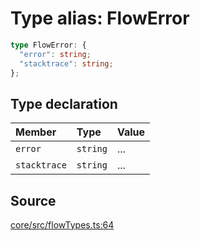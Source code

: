 # Type alias: FlowError

```ts
type FlowError: {
  "error": string;
  "stacktrace": string;
};
```

## Type declaration

| Member | Type | Value |
| :------ | :------ | :------ |
| `error` | `string` | ... |
| `stacktrace` | `string` | ... |

## Source

[core/src/flowTypes.ts:64](https://github.com/firebase/genkit/blob/2b0be364306d92a8e7d13efc2da4fb04c1d21e29/js/core/src/flowTypes.ts#L64)
